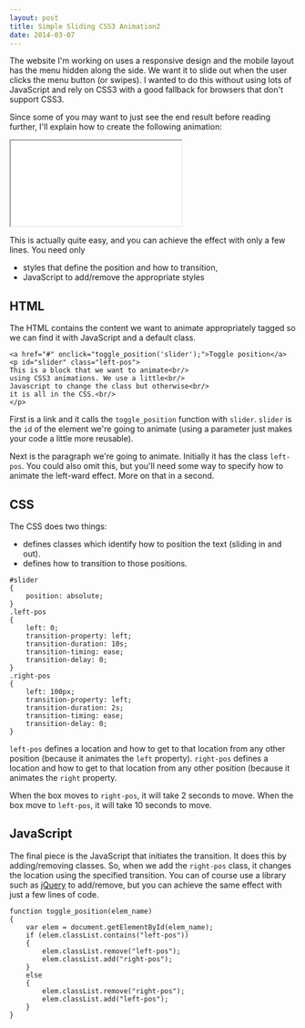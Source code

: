 ```yaml
---
layout: post
title: Simple Sliding CSS3 Animation2
date: 2014-03-07
---
```


The website I'm working on uses a responsive design and the mobile layout has the menu hidden along the side. We want it to slide out when the user clicks the menu button (or swipes). I wanted to do this without using lots of JavaScript and rely on CSS3 with a good fallback for browsers that don't support CSS3.

Since some of you may want to just see the end result before reading further, I'll explain how to create the following animation:

<p><iframe class="html-sample-preview" src="storage/blog/simple_css3_slider/click_slide_animation.html" allowfullscreen="allowfullscreen"></iframe></p>

This is actually quite easy, and you can achieve the effect with only a few lines. You need only

* styles that define the position and how to transition,
* JavaScript to add/remove the appropriate styles

## HTML

The HTML contains the content we want to animate appropriately tagged so we can find it with JavaScript and a default class.

```
<a href="#" onclick="toggle_position('slider');">Toggle position</a>
<p id="slider" class="left-pos">
This is a block that we want to animate<br/>
using CSS3 animations. We use a little<br/>
Javascript to change the class but otherwise<br/>
it is all in the CSS.<br/>
</p>
```

First is a link and it calls the `toggle_position` function with `slider`. `slider` is the `id` of the element we're going to animate (using a parameter just makes your code a little more reusable).

Next is the paragraph we're going to animate. Initially it has the class `left-pos`. You could also omit this, but you'll need some way to specify how to animate the left-ward effect. More on that in a second.

## CSS

The CSS does two things:

* defines classes which identify how to position the text (sliding in and out).
* defines how to transition to those positions.

```
#slider
{
    position: absolute;
}
.left-pos
{
    left: 0;
    transition-property: left;
    transition-duration: 10s;
    transition-timing: ease;
    transition-delay: 0;
}
.right-pos
{
    left: 100px;
    transition-property: left;
    transition-duration: 2s;
    transition-timing: ease;
    transition-delay: 0;
}
```

`left-pos` defines a location and how to get to that location from any other position (because it animates the `left` property). `right-pos` defines a location and how to get to that location from any other position (because it animates the `right` property.

When the box moves to `right-pos`, it will take 2 seconds to move. When the box move to `left-pos`, it will take 10 seconds to move.

## JavaScript

The final piece is the JavaScript that initiates the transition. It does this by adding/removing classes. So, when we add the `right-pos` class, it changes the location using the specified transition. You can of course use a library such as [jQuery](http://jquery.com/) to add/remove, but you can achieve the same effect with just a few lines of code.

```
function toggle_position(elem_name)
{
    var elem = document.getElementById(elem_name);
    if (elem.classList.contains("left-pos"))
    {
        elem.classList.remove("left-pos");
        elem.classList.add("right-pos");
    }
    else
    {
        elem.classList.remove("right-pos");
        elem.classList.add("left-pos");
    }
}
```